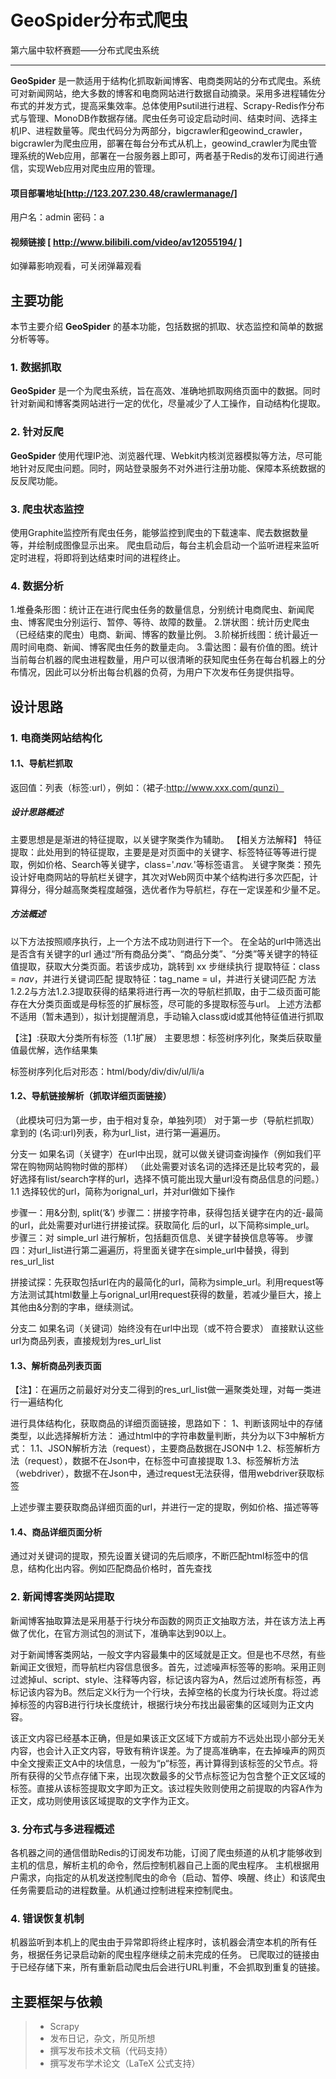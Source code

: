# GeoSpider分布式爬虫

第六届中软杯赛题——分布式爬虫系统

------

**GeoSpider** 是一款适用于结构化抓取新闻博客、电商类网站的分布式爬虫。系统可对新闻网站，绝大多数的博客和电商网站进行数据自动摘录。采用多进程辅佐分布式的并发方式，提高采集效率。总体使用Psutil进行进程、Scrapy-Redis作分布式与管理、MonoDB作数据存储。爬虫任务可设定启动时间、结束时间、选择主机IP、进程数量等。爬虫代码分为两部分，bigcrawler和geowind_crawler，bigcrawler为爬虫应用，部署在每台分布式从机上，geowind_crawler为爬虫管理系统的Web应用，部署在一台服务器上即可，两者基于Redis的发布订阅进行通信，实现Web应用对爬虫应用的管理。
#### 项目部署地址[http://123.207.230.48/crawlermanage/]
用户名：admin   密码：a

#### 视频链接 [ http://www.bilibili.com/video/av12055194/ ]
如弹幕影响观看，可关闭弹幕观看

## 主要功能
本节主要介绍 **GeoSpider** 的基本功能，包括数据的抓取、状态监控和简单的数据分析等等。
### 1. 数据抓取
 **GeoSpider** 是一个为爬虫系统，旨在高效、准确地抓取网络页面中的数据。同时针对新闻和博客类网站进行一定的优化，尽量减少了人工操作，自动结构化提取。

### 2. 针对反爬
 **GeoSpider** 使用代理IP池、浏览器代理、Webkit内核浏览器模拟等方法，尽可能地针对反爬虫问题。同时，网站登录服务不对外进行注册功能、保障本系统数据的反反爬功能。

### 3. 爬虫状态监控
使用Graphite监控所有爬虫任务，能够监控到爬虫的下载速率、爬去数据数量等，并绘制成图像显示出来。
爬虫启动后，每台主机会启动一个监听进程来监听定时进程，将即将到达结束时间的进程终止。

### 4. 数据分析
1.堆叠条形图：统计正在进行爬虫任务的数量信息，分别统计电商爬虫、新闻爬虫、博客爬虫分别运行、暂停、等待、故障的数量。
2.饼状图：统计历史爬虫（已经结束的爬虫）电商、新闻、博客的数量比例。
3.阶梯折线图：统计最近一周时间电商、新闻、博客爬虫任务的数量走向。
3.雷达图：最有价值的图。统计当前每台机器的爬虫进程数量，用户可以很清晰的获知爬虫任务在每台机器上的分布情况，因此可以分析出每台机器的负荷，为用户下次发布任务提供指导。


## 设计思路
### 1. 电商类网站结构化
#### 1.1、导航栏抓取
返回值：列表（标签:url），例如：（裙子:http://www.xxx.com/qunzi）
##### 设计思路概述
主要思想是是渐进的特征提取，以关键字聚类作为辅助。
【相关方法解释】
特征提取：此处用到的特征提取，主要是是对页面中的关键字、标签特征等等进行提取，例如价格、Search等关键字，class='.*nav.*'等标签语言。
关键字聚类：预先设计好电商网站的导航栏关键字，其次对Web网页中某个结构进行多次匹配，计算得分，得分越高聚类程度越强，选优者作为导航栏，存在一定误差和少量不足。


##### 方法概述
以下方法按照顺序执行，上一个方法不成功则进行下一个。
在全站的url中筛选出是否含有关键字的url
通过“所有商品分类”、“商品分类”、“分类”等关键字的特征值提取，获取大分类页面。若该步成功，跳转到 xx 步继续执行
提取特征：class = *nav*，并进行关键词匹配
提取特征：tag_name = ul，并进行关键词匹配
方法1.2.2与方法1.2.3提取获得的结果将进行再一次的导航栏抓取，由于二级页面可能存在大分类页面或是母标签的扩展标签，尽可能的多提取标签与url。
上述方法都不适用（暂未遇到），拟计划提醒消息，手动输入class或id或其他特征值进行抓取



【注】:获取大分类所有标签（1.1扩展）
主要思想：标签树序列化，聚类后获取量值最优解，选作结果集

标签树序列化后对形态：html/body/div/div/ul/li/a

#### 1.2、导航链接解析（抓取详细页面链接）
（此模块可归为第一步，由于相对复杂，单独列项）
对于第一步（导航栏抓取）拿到的 (名词:url)列表，称为url_list，进行第一遍遍历。

分支一
如果名词（关键字）在url中出现，就可以做关键词查询操作（例如我们平常在购物网站购物时做的那样） （此处需要对该名词的选择还是比较考究的，最好选择有list/search字样的url，选择不慎可能出现大量url没有商品信息的问题。）
1.1 选择较优的url，简称为orignal_url，并对url做如下操作

步骤一：用&分割, split(‘&’)
步骤二：拼接字符串，获得包括关键字在内的近-最简的url，此处需要对url进行拼接试探。获取简化		后的url，以下简称simple_url。
步骤三：对 simple_url 进行解析，包括翻页信息、关键字替换信息等等。
步骤四：对url_list进行第二遍遍历，将里面关键字在simple_url中替换，得到res_url_list


拼接试探：先获取包括url在内的最简化的url，简称为simple_url。利用request等方法测试其html数量上与orignal_url用request获得的数量，若减少量巨大，接上其他由&分割的字串，继续测试。

分支二
如果名词（关键词）始终没有在url中出现（或不符合要求）
直接默认这些url为商品列表，直接规划为res_url_list

#### 1.3、解析商品列表页面
【注】：在遍历之前最好对分支二得到的res_url_list做一遍聚类处理，对每一类进行一遍结构化

进行具体结构化，获取商品的详细页面链接，思路如下：
1、判断该网址中的存储类型，以此选择解析方法：
通过html中的字符串数量判断，共分为以下3中解析方式：
1.1、JSON解析方法（request），主要商品数据在JSON中
1.2、标签解析方法（request），数据不在Json中，在标签中可直接提取
1.3、标签解析方法（webdriver），数据不在Json中，通过request无法获得，借用webdriver获取标签

上述步骤主要获取商品详细页面的url，并进行一定的提取，例如价格、描述等等


#### 1.4、商品详细页面分析

通过对关键词的提取，预先设置关键词的先后顺序，不断匹配html标签中的信息，结构化出内容。例如匹配商品价格时，首先查找


### 2. 新闻博客类网站提取
新闻博客抽取算法是采用基于行块分布函数的网页正文抽取方法，并在该方法上再做了优化，在官方测试包的测试下，准确率达到90以上。

对于新闻博客类网站，一般文字内容最集中的区域就是正文。但是也不尽然，有些新闻正文很短，而导航栏内容信息很多。首先，过滤噪声标签等的影响。采用正则过滤掉ul、script、style、注释等内容，标记该内容为A，然后过滤所有标签，再标记该内容为B。然后定义k行为一个行块，去掉空格的长度为行块长度。将过滤掉标签的内容B进行行块长度统计，根据行块分布找出最密集的区域则为正文内容。

该正文内容已经基本正确，但是如果该正文区域下方或前方不远处出现小部分无关内容，也会计入正文内容，导致有稍许误差。为了提高准确率，在去掉噪声的网页中全文搜索正文A中的块信息，一般为“p“标签，再计算得到该标签的父节点。将所有获得的父节点存储下来，出现次数最多的父节点标签记为包含整个正文区域的标签。直接从该标签提取文字即为正文。该过程失败则使用之前提取的内容A作为正文，成功则使用该区域提取的文字作为正文。

### 3. 分布式与多进程概述
各机器之间的通信借助Redis的订阅发布功能，订阅了爬虫频道的从机才能够收到主机的信息，解析主机的命令，然后控制机器自己上面的爬虫程序。
主机根据用户需求，向指定的从机发送控制爬虫的命令（启动、暂停、唤醒、终止）和该爬虫任务需要启动的进程数量。从机通过控制进程来控制爬虫。

### 4. 错误恢复机制
机器监听到本机上的爬虫由于异常即将终止程序时，该机器会清空本机的所有任务，根据任务记录启动新的爬虫程序继续之前未完成的任务。
已爬取过的链接由于已经存储下来，所有重新启动爬虫后会进行URL判重，不会抓取到重复的链接。


## 主要框架与依赖
> * Scrapy
> * 发布日记，杂文，所见所想
> * 撰写发布技术文稿（代码支持）
> * 撰写发布学术论文（LaTeX 公式支持）
